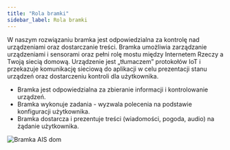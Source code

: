 ```yaml
---
title: "Rola bramki"
sidebar_label: Rola bramki
---
```


W naszym rozwiązaniu bramka jest odpowiedzialna za kontrolę nad urządzeniami oraz dostarczanie treści.
Bramka umożliwia zarządzanie urządzeniami i sensorami oraz pełni rolę mostu między Internetem Rzeczy a Twoją siecią domową. Urządzenie jest „tłumaczem” protokołów IoT i przekazuje komunikację sieciową do aplikacji w celu prezentacji stanu urządzeń oraz dostarczeniu kontroli dla użytkownika.

 * Bramka jest odpowiedzialna za zbieranie informacji i kontrolowanie urządzeń.
 * Bramka wykonuje zadania - wyzwala polecenia na podstawie konfiguracji użytkownika.
 * Bramka dostarcza i prezentuje treści (wiadomości, pogoda, audio) na żądanie użytkownika.

<img
  src='/img/en/bramka/bramka1.png'
  alt='Bramka AIS dom'
/>
